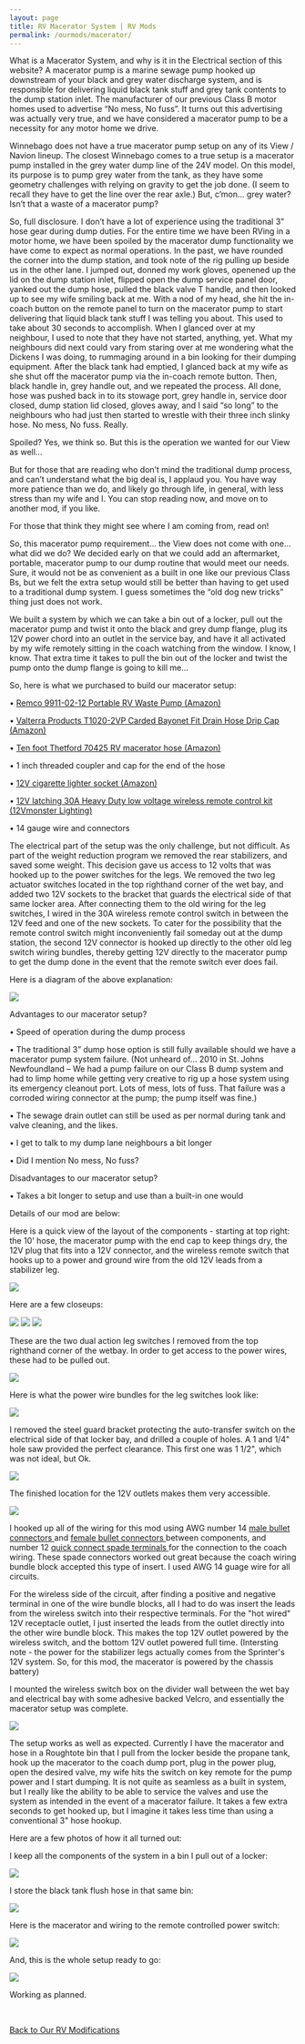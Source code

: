 ```yaml
---
layout: page
title: RV Macerator System | RV Mods
permalink: /ourmods/macerator/
---
```


What is a Macerator System, and why is it in the Electrical section of this website?  A macerator pump is a marine sewage pump hooked up downstream of your black and grey water discharge system, and is responsible for delivering liquid black tank stuff and grey tank contents to the dump station inlet.  The manufacturer of our previous Class B motor homes used to advertise “No mess, No fuss”.  It turns out this advertising was actually very true, and we have considered a macerator pump to be a necessity for any motor home we drive.

Winnebago does not have a true macerator pump setup on any of its View / Navion lineup.  The closest Winnebago comes to a true setup is a macerator pump installed in the grey water dump line of the 24V model.  On this model, its purpose is to pump grey water from the tank, as they have some geometry challenges with relying on gravity to get the job done.  (I seem to recall they have to get the line over the rear axle.)  But, c’mon... grey water?  Isn’t that a waste of a macerator pump?

So, full disclosure.  I don’t have a lot of experience using the traditional 3" hose gear during dump duties.  For the entire time we have been RVing in a motor home, we have been spoiled by the macerator dump functionality we have come to expect as normal operations.  In the past, we have rounded the corner into the dump station, and took note of the rig pulling up beside us in the other lane.  I jumped out, donned my work gloves, openened up the lid on the dump station inlet, flipped open the dump service panel door, yanked out the dump hose, pulled the black valve T handle, and then looked up to see my wife smiling back at me.  With a nod of my head, she hit the in-coach button on the remote panel to turn on the macerator pump to start delivering that liquid black tank stuff I was telling you about.  This used to take  about 30 seconds to accomplish.  When I glanced over at my neighbour, I used to note that they have not started, anything, yet.  What my neighbours did next could vary from staring over at me wondering what the Dickens I was doing, to rummaging around in a bin looking for their dumping equipment.  After the black tank had emptied, I glanced back at my wife as she shut off the macerator pump via the in-coach remote button.  Then, black handle in, grey handle out, and we repeated the process.  All done, hose was pushed back in to its stowage port, grey handle in, service door closed, dump station lid closed, gloves away, and I said “so long” to the neighbours who had just then started to wrestle with their three inch slinky hose.  No mess, No fuss.  Really.

Spoiled?  Yes, we think so.  But this is the operation we wanted for our View as well...

But for those that are reading who don’t mind the traditional dump process, and can’t understand what the big deal is, I applaud you.  You have way more patience than we do, and likely go through life, in general, with less stress than my wife and I.  You can stop reading now, and move on to another mod, if you like.

For those that think they might see where I am coming from, read on!

So, this macerator pump requirement... the View does not come with one... what did we do?  We decided early on that we could add an aftermarket, portable, macerator pump to our dump routine that would meet our needs.  Sure, it would not be as convenient as a built in one like our previous Class Bs, but we felt the extra setup would still be better than having to get used to a traditional dump system.  I guess sometimes the “old dog new tricks” thing just does not work.  

We built a system by which we can take a bin out of a locker, pull out the macerator pump and twist it onto the black and grey dump flange, plug its 12V power chord into an outlet in the service bay, and have it all activated by my wife remotely sitting in the coach watching from the window.  I know, I know.  That extra time it takes to pull the bin out of the locker and twist the pump onto the dump flange is going to kill me...

So, here is what we purchased to build our macerator setup:

•	<a href = "https://www.amazon.ca/Remco-99110212-Water-Pump/dp/B00T36PIKO/ref=sr_1_1?dchild=1&keywords=remco+macerator+pump&qid=1611439499&sr=8-1 " target="_blank">Remco 9911-02-12 Portable RV Waste Pump (Amazon) </a>

• <a href = "https://www.amazon.ca/Valterra-Products-T1020-2VP-Carded-Bayonet/dp/B0006MRSC0/ref=sr_1_1?dchild=1&keywords=Valterra+Products+T1020-2VP+Carded+Bayonet+Fit+Drain+Hose+Drip+Cap&qid=1611508501&sr=8-1 " target="_blank">Valterra Products T1020-2VP Carded Bayonet Fit Drain Hose Drip Cap (Amazon) </a>

• <a href = "https://www.amazon.ca/dp/B002UC2PZY/ref=pe_3034960_236394800_TE_dp_1 " target="_blank">Ten foot Thetford 70425 RV macerator hose (Amazon) </a>

•	1 inch threaded coupler and cap for the end of the hose

• <a href = "https://www.amazon.ca/dp/B07T3T9SC4/ref=pe_3034960_233709270_TE_item " target="_blank">12V cigarette lighter socket (Amazon) </a>

•	<a href = "https://www.12vmonster.com/products/dc-12v-latching-10a-heavy-duty-boat-car-low-voltage-wireless-remote-control-kit " target="_blank">12V latching 30A Heavy Duty low voltage wireless remote control kit (12Vmonster Lighting) </a>

•	14 gauge wire and connectors

The electrical part of the setup was the only challenge, but not difficult.  As part of the weight reduction program we removed the rear stabilizers, and saved some weight.  This decision gave us access to 12 volts that was hooked up to the power switches for the legs.  We removed the two leg actuator switches located in the top righthand corner of the wet  bay, and added two 12V sockets to the bracket that guards the electrical side of that same locker area.  After connecting them to the old wiring for the leg switches, I wired in the 30A wireless remote control switch in between the 12V feed and one of the new sockets.  To cater for the possibility that the remote control switch might inconveniently fail someday out at the dump station, the second 12V connector is hooked up directly to the other old leg switch wiring bundles, thereby getting 12V directly to the macerator pump to get the dump done in the event that the remote switch ever does fail.  

Here is a diagram of the above explanation:

<img src="/assets/webmaceratordiagram.jpg"/>

Advantages to our macerator setup?

•	Speed of operation during the dump process

•	The traditional 3” dump hose option is still fully available should we have a macerator pump system failure.  (Not unheard of... 2010 in St. Johns Newfoundland – We had a pump failure on our Class B dump system and had to limp home while getting very creative to rig up a hose system using its emergency cleanout port.  Lots of mess, lots of fuss.  That failure was a corroded wiring connector at the pump; the pump itself was fine.)

•	The sewage drain outlet can still be used as per normal during tank and valve cleaning, and the likes.

•	I get to talk to my dump lane neighbours a bit longer

•	Did I mention No mess, No fuss?

Disadvantages to our macerator setup?

•	Takes a bit longer to setup and use than a built-in one would


Details of our mod are below:

Here is a quick view of the layout of the components - starting at top right: the 10' hose, the macerator pump with the end cap to keep things dry, the 12V plug that fits into a 12V connector, and the wireless remote switch that hooks up to a power and ground wire from the old 12V leads from a stabilizer leg.

<img src="/assets/1-maincomponents.jpg"/>

Here are a few closeups:

<img src="/assets/2-12Vsupply.jpg"/>

<img src="/assets/3-12Vwirelessswitch.jpg"/>

<img src="/assets/4-wirelessswitchandinlet.jpg"/>

These are the two dual action leg switches I removed from the top righthand corner of the wetbay.  In order to get access to the power wires, these had to be pulled out.

<img src="/assets/5-legswitchesremoved.jpg"/>

Here is what the power wire bundles for the leg switches look like:

<img src="/assets/6-oldlegswitchwirebundles.jpg"/>

I removed the steel guard bracket protecting the auto-transfer switch on the electrical side of that locker bay, and drilled a couple of holes.  A 1 and 1/4" hole saw provided the perfect clearance.  This first one was 1 1/2", which was not ideal, but Ok.

<img src="/assets/7-holesintheelectricalgaurd.jpg"/>

The finished location for the 12V outlets makes them very accessible.

<img src="/assets/8-inletsontheelectricalguardbracket.jpg"/>

I hooked up all of the wiring for this mod using AWG number 14 <a href = "https://www.canadiantire.ca/en/pdp/certified-16-14-awg-automotive-male-bullet-connector-157-in-6-pk-0206946p.html#srp " target="_blank">male bullet connectors </a> and <a href = "https://www.canadiantire.ca/en/pdp/certified-16-14-awg-fully-insulated-female-bullet-157-in-6-pk-0206949p.html#srp " target="_blank">female bullet connectors </a> between components, and number 12 <a href = "https://www.canadiantire.ca/en/pdp/certified-12-10-awg-automotive-male-quick-disconnect-250-in-5-pk-0206925p.html#srp " target="_blank">quick connect spade terminals </a> for the connection to the coach wiring.  These spade connectors worked out great because the coach wiring bundle block accepted this type of insert.  I used AWG 14 guage wire for all circuits.

For the wireless side of the circuit, after finding a positive and negative terminal in one of the wire bundle blocks, all I had to do was insert the leads from the wireless switch into their respective terminals.  For the "hot wired" 12V receptacle outlet, I just inserted the leads from the outlet directly into the other wire bundle block.  This makes the top 12V outlet powered by the wireless switch, and the bottom 12V outlet powered full time.  (Intersting note - the power for the stabilizer legs actually comes from the Sprinter's 12V system.  So, for this mod, the macerator is powered by the chassis battery)

I mounted the wireless switch box on the divider wall between the wet bay and electrical bay with some adhesive backed Velcro, and essentially the macerator setup was complete.

<img src="/assets/Macerator-Remote-web.jpg"/>

The setup works as well as expected.  Currently I have the macerator and hose in a Roughtote bin that I pull from the locker beside the propane tank, hook up the macerator to the coach dump port, plug in the power plug, open the desired valve, my wife hits the switch on key remote for the pump power and I start dumping.  It is not quite as seamless as a built in system, but I really like the ability to be able to service the valves and use the system as intended in the event of a macerator failure.  It takes a few extra seconds to get hooked up, but I imagine it takes less time than using a conventional 3" hose hookup.  

Here are a few photos of how it all turned out:


I keep all the components of the system in a bin I pull out of a locker:

<img src="/assets/1maceratorweb.jpg"/>


I store the black tank flush hose in that same bin:

<img src="/assets/2maceratorweb.jpg"/>


Here is the macerator and wiring to the remote controlled power switch:

<img src="/assets/3maceratorweb.jpg"/>


And, this is the whole setup ready to go:

<img src="/assets/4maceratorweb.jpg"/>

Working as planned.

<br>

[Back to Our RV Modifications](/ourmods/)



